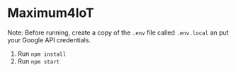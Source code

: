 # Maximum4IoT

Note: Before running, create a copy of the ```.env``` file called ```.env.local``` an put your Google API credentials.

1. Run ```npm install```
1. Run ```npm start```